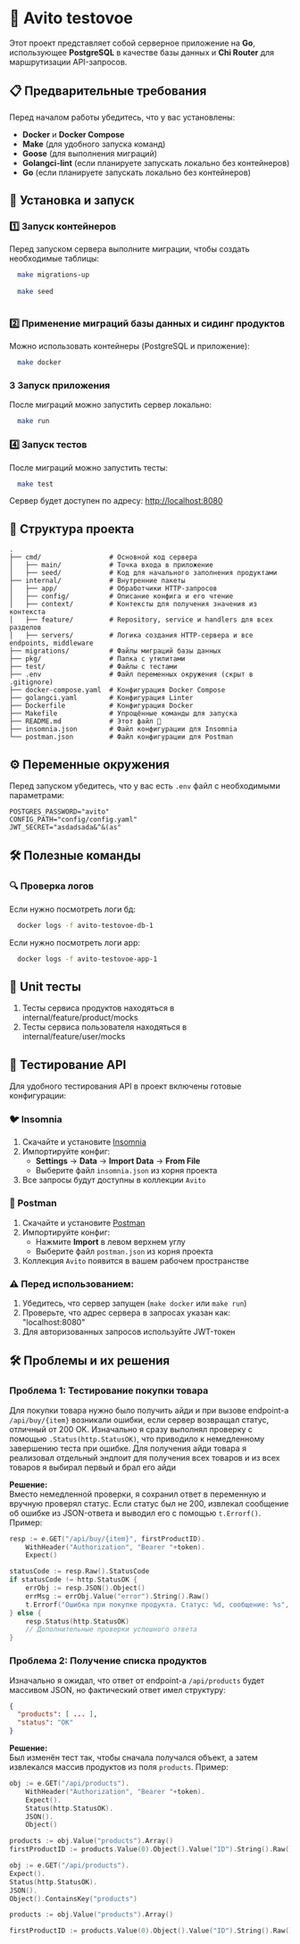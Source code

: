 # 🚀 Avito testovoe

Этот проект представляет собой серверное приложение на **Go**, использующее **PostgreSQL** в качестве базы данных и **Chi Router** для маршрутизации API-запросов.

## 📋 Предварительные требования

Перед началом работы убедитесь, что у вас установлены:
- **Docker** и **Docker Compose**
- **Make** (для удобного запуска команд)
- **Goose** (для выполнения миграций)
- **Golangci-lint** (если планируете запускать локально без контейнеров)
- **Go** (если планируете запускать локально без контейнеров)

## 🔧 Установка и запуск


### 1️⃣   Запуск контейнеров

Перед запуском сервера выполните миграции, чтобы создать необходимые таблицы:
```sh
  make migrations-up
  
  make seed
 
```

### 2️⃣ Применение миграций базы данных и сидинг продуктов

Можно использовать контейнеры (PostgreSQL и приложение):
```sh
  make docker
```

### 3️ Запуск приложения

После миграций можно запустить сервер локально:
```sh
  make run
```
### 4️⃣ Запуск тестов

После миграций можно запустить тесты:
```sh
  make test
```
Сервер будет доступен по адресу: [http://localhost:8080](http://localhost:8080)

## 📂 Структура проекта
```
.
├── cmd/                 # Основной код сервера
│   ├── main/            # Точка входа в приложение
│   ├── seed/            # Код для начального заполнения продуктами
├── internal/            # Внутренние пакеты
│   ├── app/             # Обработчики HTTP-запросов
│   ├── config/          # Описание конфига и его чтение
│   ├── context/         # Контексты для получения значения из контекста
│   ├── feature/         # Repository, service и handlers для всех разделов
│   ├── servers/         # Логика создания HTTP-сервера и все endpoints, middleware
├── migrations/          # Файлы миграций базы данных
├── pkg/                 # Папка с утилитами 
├── test/                # Файлы с тестами
├── .env                 # Файл переменных окружения (скрыт в .gitignore)
├── docker-compose.yaml  # Конфигурация Docker Compose
├── golangci.yaml        # Конфигурация Linter
├── Dockerfile           # Конфигурация Docker
├── Makefile             # Упрощённые команды для запуска
├── README.md            # Этот файл 🙂
├── insomnia.json        # Файл конфигурации для Insomnia
└── postman.json         # Файл конфигурации для Postman
```


## ⚙️ Переменные окружения

Перед запуском убедитесь, что у вас есть `.env` файл с необходимыми параметрами:

```env
POSTGRES_PASSWORD="avito"
CONFIG_PATH="config/config.yaml"
JWT_SECRET="asdadsada&^&(as"
```

## 🛠️ Полезные команды

### 🔍 Проверка логов
Если нужно посмотреть логи бд:
```sh
  docker logs -f avito-testovoe-db-1
```

Если нужно посмотреть логи app:
```sh
  docker logs -f avito-testovoe-app-1
```

## 🧪 Unit тесты

1. Тесты сервиса продуктов находяться в internal/feature/product/mocks
2. Тесты сервиса пользователя находяться в internal/feature/user/mocks


## 📮 Тестирование API

Для удобного тестирования API в проект включены готовые конфигурации:

### 🐦 Insomnia
1. Скачайте и установите [Insomnia](https://insomnia.rest/)
2. Импортируйте конфиг:
    - **Settings** → **Data** → **Import Data** → **From File**
    - Выберите файл `insomnia.json` из корня проекта
3. Все запросы будут доступны в коллекции `Avito`

### 📮 Postman
1. Скачайте и установите [Postman](https://www.postman.com/)
2. Импортируйте конфиг:
    - Нажмите **Import** в левом верхнем углу
    - Выберите файл `postman.json` из корня проекта
3. Коллекция `Avito` появится в вашем рабочем пространстве

### ⚠️ Перед использованием:
1. Убедитесь, что сервер запущен (`make docker` или `make run`)
2. Проверьте, что адрес сервера в запросах указан как: "localhost:8080"
3. Для авторизованных запросов используйте JWT-токен

## 🛠️ Проблемы и их решения

### Проблема 1: Тестирование покупки товара

Для покупки товара нужно было получить айди и при вызове endpoint-а `/api/buy/{item}`  возникали ошибки, если сервер возвращал статус,
отличный от 200 OK. Изначально я сразу выполнял проверку с помощью 
`.Status(http.StatusOK)`, что приводило к немедленному завершению теста при ошибке. Для получения айди товара я реализовал отдельный эндпоит для получения всех товаров
 и из всех товаров я выбирал первый и брал его айди

**Решение:**  
Вместо немедленной проверки, я сохранил ответ в переменную и вручную проверял статус. Если статус был не 200, извлекал сообщение об ошибке из JSON-ответа и выводил его с помощью `t.Errorf()`. Пример:

```go
resp := e.GET("/api/buy/{item}", firstProductID).
    WithHeader("Authorization", "Bearer "+token).
    Expect()

statusCode := resp.Raw().StatusCode
if statusCode != http.StatusOK {
    errObj := resp.JSON().Object()
    errMsg := errObj.Value("error").String().Raw()
    t.Errorf("Ошибка при покупке продукта. Статус: %d, сообщение: %s", statusCode, errMsg)
} else {
    resp.Status(http.StatusOK)
    // Дополнительные проверки успешного ответа
}
```

### Проблема 2: Получение списка продуктов

Изначально я ожидал, что ответ от endpoint-а `/api/products` будет массивом JSON, но фактический ответ имел структуру:

```json
{
  "products": [ ... ],
  "status": "OK"
}
```

**Решение:**  
Был изменён тест так, чтобы сначала получался объект, а затем извлекался массив продуктов из поля `products`. Пример:

```go
obj := e.GET("/api/products").
    WithHeader("Authorization", "Bearer "+token).
    Expect().
    Status(http.StatusOK).
    JSON().
    Object()

products := obj.Value("products").Array()
firstProductID := products.Value(0).Object().Value("ID").String().Raw()
```

```go
obj := e.GET("/api/products").
Expect().
Status(http.StatusOK).
JSON().
Object().ContainsKey("products")

products := obj.Value("products").Array()

firstProductID := products.Value(0).Object().Value("ID").String().Raw()
```



